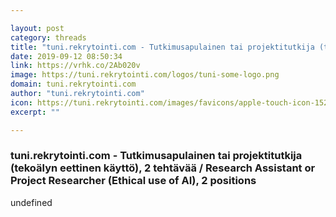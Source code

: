 ```yaml
---

layout: post
category: threads
title: "tuni.rekrytointi.com - Tutkimusapulainen tai projektitutkija (tekoälyn eettinen käyttö), 2 tehtävää / Research Assistant or Project Researcher (Ethical use of AI), 2 positions"
date: 2019-09-12 08:50:34
link: https://vrhk.co/2Ab020v
image: https://tuni.rekrytointi.com/logos/tuni-some-logo.png
domain: tuni.rekrytointi.com
author: "tuni.rekrytointi.com"
icon: https://tuni.rekrytointi.com/images/favicons/apple-touch-icon-152x152.png
excerpt: ""

---
```


### tuni.rekrytointi.com - Tutkimusapulainen tai projektitutkija (tekoälyn eettinen käyttö), 2 tehtävää / Research Assistant or Project Researcher (Ethical use of AI), 2 positions

undefined